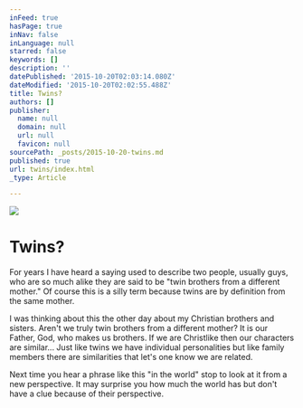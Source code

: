 ```yaml
---
inFeed: true
hasPage: true
inNav: false
inLanguage: null
starred: false
keywords: []
description: ''
datePublished: '2015-10-20T02:03:14.080Z'
dateModified: '2015-10-20T02:02:55.488Z'
title: Twins?
authors: []
publisher:
  name: null
  domain: null
  url: null
  favicon: null
sourcePath: _posts/2015-10-20-twins.md
published: true
url: twins/index.html
_type: Article

---
```

![](https://the-grid-user-content.s3-us-west-2.amazonaws.com/19d4f273-892f-479d-9262-e96875c923b5.jpg)

# **Twins?**

For years I have heard a saying used to describe two people, usually guys, who are so much alike they are said to be "twin brothers from a different mother." Of course this is a silly term because twins are by definition from the same mother.

I was thinking about this the other day about my Christian brothers and sisters. Aren't we truly twin brothers from a different mother? It is our Father, God, who makes us brothers. If we are Christlike then our characters are similar... Just like twins we have individual personalities but like family members there are similarities that let's one know we are related. 

Next time you hear a phrase like this "in the world" stop to look at it from a new perspective. It may surprise you how much the world has but don't have a clue because of their perspective.